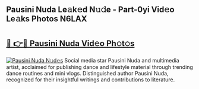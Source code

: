 ## Pausini Nuda Le𝚊k𝚎d N𝚞𝚍e - Part-0yi Vid𝚎o Le𝚊ks Photos N6LAX

# <h2><a href="http://fbdyhxv.evod.top/?m=Pausini+Nuda">🔗 👉🔴 Pausini Nuda Vid𝚎o Ph𝚘t𝚘s</a></h2>

[![Pausini Nuda N𝚞d𝚎s](https://i.imgur.com/8V9OHl7.gif)](http://fbdyhxv.evod.top/?m=Pausini+Nuda)
Social media star Pausini Nuda and multimedia artist, acclaimed for publishing dance and lifestyle material through trending dance routines and mini vlogs. Distinguished author Pausini Nuda, recognized for their insightful writings and contributions to literature. 
